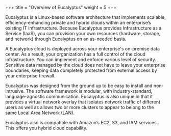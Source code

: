 +++
title = "Overview of Eucalyptus"
weight = 5
+++

Eucalyptus is a Linux-based software architecture that implements scalable, efficiency-enhancing private and hybrid clouds within an enterprise’s existing IT infrastructure. Because Eucalyptus provides Infrastructure as a Service (IaaS), you can provision your own resources (hardware, storage, and network) through Eucalyptus on an as-needed basis. 

A Eucalyptus cloud is deployed across your enterprise's on-premise data center. As a result, your organization has a full control of the cloud infrastructure. You can implement and enforce various level of security. Sensitive data managed by the cloud does not have to leave your enterprise boundaries, keeping data completely protected from external access by your enterprise firewall. 

Eucalyptus was designed from the ground up to be easy to install and non-intrusive. The software framework is modular, with industry-standard, language-agnostic communication. Eucalyptus is also unique in that it provides a virtual network overlay that isolates network traffic of different users as well as allows two or more clusters to appear to belong to the same Local Area Network (LAN). 

Eucalyptus also is compatible with Amazon’s EC2, S3, and IAM services. This offers you hybrid cloud capability. 

